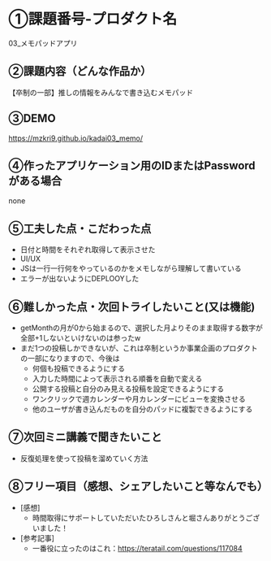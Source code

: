 # ①課題番号-プロダクト名
03_メモパッドアプリ

## ②課題内容（どんな作品か）
【卒制の一部】推しの情報をみんなで書き込むメモパッド

## ③DEMO
https://mzkri9.github.io/kadai03_memo/

## ④作ったアプリケーション用のIDまたはPasswordがある場合
none

## ⑤工夫した点・こだわった点
- 日付と時間をそれぞれ取得して表示させた
- UI/UX
- JSは一行一行何をやっているのかをメモしながら理解して書いている
- エラーが出ないようにDEPLOOYした

## ⑥難しかった点・次回トライしたいこと(又は機能)
- getMonthの月が0から始まるので、選択した月よりそのまま取得する数字が全部+1しないといけないのは参ったw
- まだ1つの投稿しかできないが、これは卒制というか事業企画のプロダクトの一部になりますので、今後は
  - 何個も投稿できるようにする
  - 入力した時間によって表示される順番を自動で変える
  - 公開する投稿と自分のみ見える投稿を設定できるようにする
  - ワンクリックで週カレンダーや月カレンダーにビューを変換させる
  - 他のユーザが書き込んだものを自分のパッドに複製できるようにする

## ⑦次回ミニ講義で聞きたいこと
- 反復処理を使って投稿を溜めていく方法

## ⑧フリー項目（感想、シェアしたいこと等なんでも）
- [感想]
  - 時間取得にサポートしていただいたひろしさんと堀さんありがとうございました！
- [参考記事]
  - 一番役に立ったのはこれ：https://teratail.com/questions/117084
